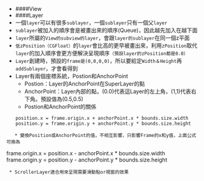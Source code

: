 * ####View
* ####Layer
 * 一個`layer`可以有很多`sublayer`，一個`sublayer`只有一個父`layer`
 * `sublayer`被加入的順序會是被畫出來的順序(Queue)，因此越先加入在越下面
 * `layer`所屬的`View的subview的layer`，會跟`layer的sublayer`在同一個z平面
 * `低zPosition（CGFloat）`的`layer`會比高的更早被畫出來，利用`zPosition`取代`layer`的加入順序會更方便解決呈現順序`（預設layer的zPosition都是0.0）`
 * `Layer`創建時，預設的`frame是(0,0,0,0)`，所以要給定`Width＆Height`再`addSublayer`，才會看得到
 * Layer有兩個座標系統，Postion和AnchorPoint
   * Postion：Layer的AnchorPoint在SuperLayer的點
   * AnchorPoint：Layer內部的點，(0.0)代表這Layer的左上角，(1,1)代表右下角。預設值為(0.5,0.5)
   * Postion和AnchorPoint的關係
   ```
   position.x = frame.origin.x + anchorPoint.x * bounds.size.width  
   position.y = frame.origin.y + anchorPoint.y * bounds.size.height 
```
   * 變換Position或AnchorPoint的值，不相互影響，只影響Frame的x和y值，上面公式可換為
```
frame.origin.x = position.x - anchorPoint.x * bounds.size.width
frame.origin.y = position.y - anchorPoint.y * bounds.size.height 
```   
 * ScrollerLayer適合用來呈現需要滑動點or視窗的效果